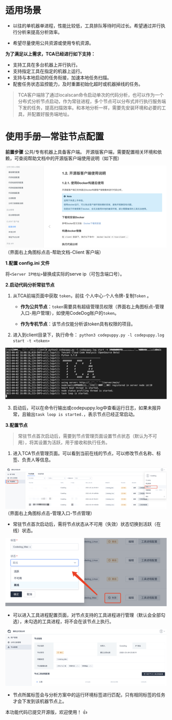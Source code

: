 # 适用场景


- 以往的单机器单进程，性能比较低，工具排队等待时间过长。希望通过并行执行分析来提高分析效率。

- 希望尽量使用公共资源或使用专机资源。



**为了满足以上需求，TCA已经进行如下支持：**

- 支持工具在多台机器上并行执行。
- 支持指定工具在指定的机器上运行。
- 支持与本地启动的任务衔接，加速本地任务扫描。
- 配套任务状态监控能力，及时重置初始化超时或机器掉线的任务。
> TCA客户端除了通过localscan命令启动单次的代码分析，也可以作为一个分布式分析节点启动，作为常驻进程，多个节点可以分布式并行执行服务端下发的任务，提高扫描效率。和本地分析一样，需要先安装环境和必要的工具，并配置好服务端地址。
 
# 使用手册—常驻节点配置
**前置步骤**
公共/专有机器上具备客户端。
开源版客户端，需要配置相关环境和依赖，可查阅帮助文档中的开源版客户端使用说明（如下图）

  ![helpopensource](../media/helpopensource.png)
  （界面右上角图标点击-帮助文档-Client 客户端）

**1.配置 config.ini 文件**

将`<Server IP地址>`替换成实际的serve ip（可包含端口号）。

**2.启动代码分析常驻节点**
 
1. 从TCA前端页面中获取 `token`，前往 个人中心-个人令牌-复制`Token` 。
   - **作为公共节点**：`token`需要具有超级管理员权限（界面右上角图标点-管理入口-用户管理），如使用CodeDog账户的`token`。

   - **作为专机节点**：该节点仅能分析该token具有权限的项目。
  
2. 进入到client目录下，执行命令：
 `python3 codepuppy.py -l codepuppy.log start -t <token>` 

  ![order](../media/order.png)

3. 启动后，可以在命令行输出或codepuppy.log中查看运行日志，如果未报异常，且输出`task loop is started.`，表示节点已经正常启动。

**3.配置节点**
> 常驻节点首次启动后，需要到节点管理页面设置节点状态（默认为不可用），将其设置为活跃，用于接收和执行任务。

1. 进入TCA节点管理页面。可以看到当前在线的节点，可以修改节点名称、标签、负责人等信息。

 ![NodeManagement](../media/Nodemanagement.png)
 （界面右上角图标点击-管理入口-节点管理）
 * 常驻节点首次启动后，需将节点状态从不可用（失效）状态切换到活跃（在线）状态。

 ![StateSwitch](../media/StateSwitch.png)

 - 可以进入工具进程配置页面，对节点支持的工具进程进行管理（默认会全部勾选），未勾选的工具进程，将不会在该节点上执行。

 ![ProcessConfiguration](../media/ProcessConfiguration.png)

 - 节点所属标签会与分析方案中的运行环境标签进行匹配，只有相同标签的任务才会下发到该机器节点上。

本功能代码已提交开源版，欢迎使用！ :+1: